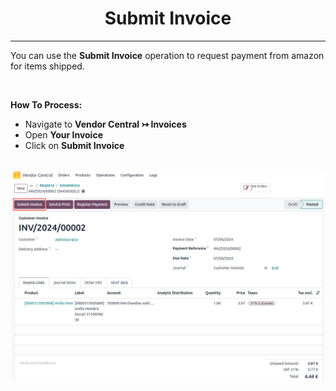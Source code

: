 <h1 align="center"><strong>  Submit Invoice </strong></h1>

<hr>

You can use the **Submit Invoice** operation to request payment from amazon for items shipped.

<br/>

**How To Process:**

* Navigate to **Vendor Central ↣ Invoices**
* Open **Your Invoice**
* Click on **Submit Invoice**

<br/>

<div align="center">
  <img src="./images/VC-19.png" alt="">
</div>

<br/>

